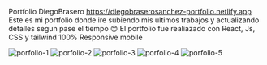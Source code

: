 Portfolio DiegoBrasero
https://diegobraserosanchez-portfolio.netlify.app
Este es mi portfolio donde ire subiendo mis ultimos trabajos y actualizando detalles segun pase el tiempo 😊
El portfolio fue realiazado con React, Js, CSS y tailwind 
100% Responsive mobile

![porfolio-1](https://github.com/DiegoBraseroSanchez/Portfolio/assets/129300180/b16281f8-5599-4a18-9d1b-a26396453ae4)
![porfolio-2](https://github.com/DiegoBraseroSanchez/Portfolio/assets/129300180/0b1cebdd-5efe-4faa-8a75-868a55adc3e3)
![porfolio-3](https://github.com/DiegoBraseroSanchez/Portfolio/assets/129300180/e3583cc9-0046-454f-af7e-9025ad5bc829)
![porfolio-4](https://github.com/DiegoBraseroSanchez/Portfolio/assets/129300180/f23d8873-fccc-46d6-9a2a-979dcc49e75d)
![porfolio-5](https://github.com/DiegoBraseroSanchez/Portfolio/assets/129300180/b2d9a231-df05-4b11-926a-9268c12f65fa)
